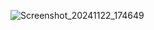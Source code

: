 ![Screenshot_20241122_174649](https://github.com/user-attachments/assets/85a155db-e796-433d-9c73-5d593d26de3a)
